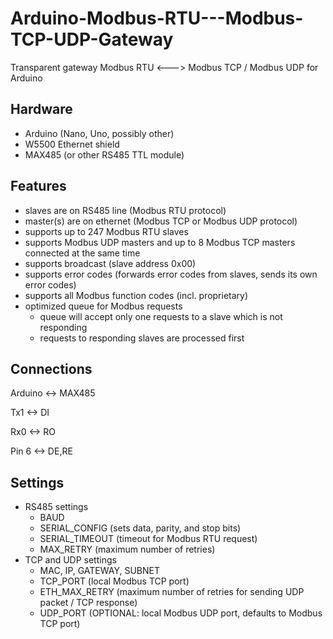 # Arduino-Modbus-RTU---Modbus-TCP-UDP-Gateway
Transparent gateway Modbus RTU &lt;---> Modbus TCP / Modbus UDP for Arduino

## Hardware
* Arduino (Nano, Uno, possibly other)
* W5500 Ethernet shield
* MAX485 (or other RS485 TTL module)

## Features
* slaves are on RS485 line (Modbus RTU protocol)
* master(s) are on ethernet (Modbus TCP or Modbus UDP protocol)
* supports up to 247 Modbus RTU slaves
* supports Modbus UDP masters and up to 8 Modbus TCP masters connected at the same time
* supports broadcast (slave address 0x00)
* supports error codes (forwards error codes from slaves, sends its own error codes)
* supports all Modbus function codes (incl. proprietary)
* optimized queue for Modbus requests 
  * queue will accept only one requests to a slave which is not responding
  * requests to responding slaves are processed first

## Connections
Arduino <-> MAX485

Tx1 <-> DI

Rx0 <-> RO

Pin 6 <-> DE,RE

## Settings
* RS485 settings
  * BAUD
  * SERIAL_CONFIG   (sets data, parity, and stop bits)
  * SERIAL_TIMEOUT  (timeout for Modbus RTU request)
  * MAX_RETRY       (maximum number of retries)
* TCP and UDP settings
  * MAC, IP,  GATEWAY, SUBNET
  * TCP_PORT        (local Modbus TCP port)
  * ETH_MAX_RETRY   (maximum number of retries for sending UDP packet / TCP response)
  * UDP_PORT        (OPTIONAL: local Modbus UDP port, defaults to Modbus TCP port)
  
